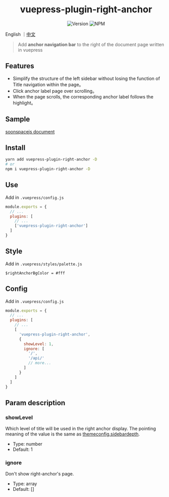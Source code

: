 <h1 align="center">vuepress-plugin-right-anchor</h1>
<div align="center">

![Version](https://img.shields.io/github/package-json/v/xuekai-china/vuepress-plugin-right-anchor?style=flat-square)
![NPM](https://img.shields.io/npm/l/vuepress-plugin-right-anchor?style=flat-square)

</div>

English ｜[中文](./zh-README.md)

> Add **anchor navigation bar** to the right of the document page written in vuepress

## Features
  - Simplify the structure of the left sidebar without losing the function of Title navigation within the page。
  - Click anchor label page over scrolling。
  - When the page scrolls, the corresponding anchor label follows the highlight。

## Sample
  [soonspacejs document](http://www.xwbuilders.com:9018/soonspacejs/Docs/api/sbm.html)

## Install
```bash
yarn add vuepress-plugin-right-anchor -D
# or
npm i vuepress-plugin-right-anchor -D
```

## Use
Add in `.vuepress/config.js`
```js
module.exports = {
  // ...
  plugins: [
    // ...
    ['vuepress-plugin-right-anchor']
  ]
}
```

## Style
Add in `.vuepress/styles/palette.js`

```stylus
$rightAnchorBgColor = #fff
```

## Config
Add in `.vuepress/config.js`
```js
module.exports = {
  // ...
  plugins: [
    // ...
    [
      'vuepress-plugin-right-anchor',
      {
        showLevel: 1,
        ignore: [
          '/',
          '/api/'
          // more...
        ]
      }
    ]
  ]
}
```

## Param description

### showLevel

  Which level of title will be used in the right anchor display.
  The pointing meaning of the value is the same as [themeconfig.sidebardepth](https://vuepress.vuejs.org/zh/theme/default-theme-config.html#%E4%BE%A7%E8%BE%B9%E6%A0%8F).

  - Type: number
  - Default: 1

### ignore

  Don't show right-anchor's page.

  - Type: array
  - Default: []